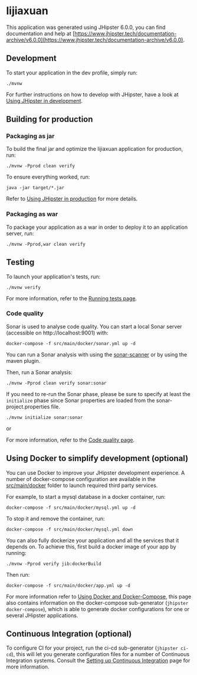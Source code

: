 # lijiaxuan

This application was generated using JHipster 6.0.0, you can find documentation and help at [https://www.jhipster.tech/documentation-archive/v6.0.0](https://www.jhipster.tech/documentation-archive/v6.0.0).

## Development

To start your application in the dev profile, simply run:

    ./mvnw

For further instructions on how to develop with JHipster, have a look at [Using JHipster in development][].

## Building for production

### Packaging as jar

To build the final jar and optimize the lijiaxuan application for production, run:

    ./mvnw -Pprod clean verify

To ensure everything worked, run:

    java -jar target/*.jar

Refer to [Using JHipster in production][] for more details.

### Packaging as war

To package your application as a war in order to deploy it to an application server, run:

    ./mvnw -Pprod,war clean verify

## Testing

To launch your application's tests, run:

    ./mvnw verify

For more information, refer to the [Running tests page][].

### Code quality

Sonar is used to analyse code quality. You can start a local Sonar server (accessible on http://localhost:9001) with:

```
docker-compose -f src/main/docker/sonar.yml up -d
```

You can run a Sonar analysis with using the [sonar-scanner](https://docs.sonarqube.org/display/SCAN/Analyzing+with+SonarQube+Scanner) or by using the maven plugin.

Then, run a Sonar analysis:

```
./mvnw -Pprod clean verify sonar:sonar
```

If you need to re-run the Sonar phase, please be sure to specify at least the `initialize` phase since Sonar properties are loaded from the sonar-project.properties file.

```
./mvnw initialize sonar:sonar
```

or

For more information, refer to the [Code quality page][].

## Using Docker to simplify development (optional)

You can use Docker to improve your JHipster development experience. A number of docker-compose configuration are available in the [src/main/docker](src/main/docker) folder to launch required third party services.

For example, to start a mysql database in a docker container, run:

    docker-compose -f src/main/docker/mysql.yml up -d

To stop it and remove the container, run:

    docker-compose -f src/main/docker/mysql.yml down

You can also fully dockerize your application and all the services that it depends on.
To achieve this, first build a docker image of your app by running:

    ./mvnw -Pprod verify jib:dockerBuild

Then run:

    docker-compose -f src/main/docker/app.yml up -d

For more information refer to [Using Docker and Docker-Compose][], this page also contains information on the docker-compose sub-generator (`jhipster docker-compose`), which is able to generate docker configurations for one or several JHipster applications.

## Continuous Integration (optional)

To configure CI for your project, run the ci-cd sub-generator (`jhipster ci-cd`), this will let you generate configuration files for a number of Continuous Integration systems. Consult the [Setting up Continuous Integration][] page for more information.

[jhipster homepage and latest documentation]: https://www.jhipster.tech
[jhipster 6.0.0 archive]: https://www.jhipster.tech/documentation-archive/v6.0.0
[using jhipster in development]: https://www.jhipster.tech/documentation-archive/v6.0.0/development/
[using docker and docker-compose]: https://www.jhipster.tech/documentation-archive/v6.0.0/docker-compose
[using jhipster in production]: https://www.jhipster.tech/documentation-archive/v6.0.0/production/
[running tests page]: https://www.jhipster.tech/documentation-archive/v6.0.0/running-tests/
[code quality page]: https://www.jhipster.tech/documentation-archive/v6.0.0/code-quality/
[setting up continuous integration]: https://www.jhipster.tech/documentation-archive/v6.0.0/setting-up-ci/
